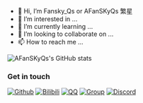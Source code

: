 - 👋 Hi, I’m Fansky_Qs or AFanSKyQs 繁星
- 👀 I’m interested in ...
- 🌱 I’m currently learning ...
- 💞️ I’m looking to collaborate on ...
- 📫 How to reach me ...

![AFanSKyQs's GitHub stats](https://github-readme-stats.vercel.app/api?username=AFanSKyQs&theme=merko&show_icons=true)

### Get in touch 

[![Github](https://img.shields.io/badge/GitHub_AFanSKyQs-grey?logo=github)](https://github.com/AFanSKyQs)
[![Bilibili](https://img.shields.io/badge/Bilibili_繁星灬守护-ff69b4?logo=bilibili)](https://space.bilibili.com/400618772)
[![QQ](https://img.shields.io/badge/QQ-3141865879-success?style=flat-square&logo=tencent-qq)](https://res.abeim.cn/api/qq/?qq=3141865879) 
[![Group](https://img.shields.io/badge/Q群-755794036-red?style=flat-square&logo=GroupMe&logoColor=important)](https://jq.qq.com/?_wv=1027&k=I2HCxKdM)
[![Discord](https://img.shields.io/badge/Discord_FanSky_Qo-blueviolet?style=flat-square&logo=discord)](https://discord.com/channels/@me)


<!---
AFanSKyQs/AFanSKyQs is a ✨ special ✨ repository because its `README.md` (this file) appears on your GitHub profile.
You can click the Preview link to take a look at your changes.
--->

